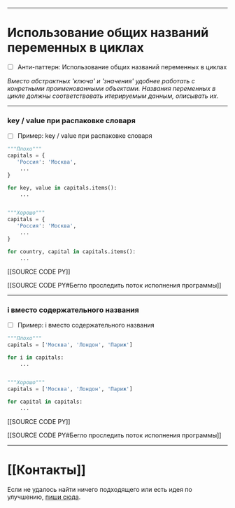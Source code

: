 ***
# Использование общих названий переменных в циклах
- [ ] Анти-паттерн: Использование общих названий переменных в циклах

_Вместо абстрактных 'ключа' и 'значения' удобнее работать с конретными проименованными объектами.
Названия переменных в цикле должны соответствовать итерируемым данным, описывать их._

***
### key / value при распаковке словаря
- [ ] Пример: key / value при распаковке словаря

```python
"""Плохо"""
capitals = {
   'Россия': 'Москва',
    ...
}

for key, value in capitals.items():
    ...


"""Хорошо"""
capitals = {
   'Россия': 'Москва',
    ...
}

for country, capital in capitals.items():
    ...
```

[[SOURCE CODE PY]]

[[SOURCE CODE PY#Бегло проследить поток исполнения программы]]

***
### i вместо содержательного названия
- [ ] Пример: i вместо содержательного названия

```python
"""Плохо"""
capitals = ['Москва', 'Лондон', 'Париж']

for i in capitals:
    ...


"""Хорошо"""
capitals = ['Москва', 'Лондон', 'Париж']

for capital in capitals:
    ...
```

[[SOURCE CODE PY]]

[[SOURCE CODE PY#Бегло проследить поток исполнения программы]]

***
# [[Контакты]]
Если не удалось найти ничего подходящего или есть идея по улучшению, [пиши сюда](https://github.com/jmuriki/WorthGrid/wiki/Контакты).
